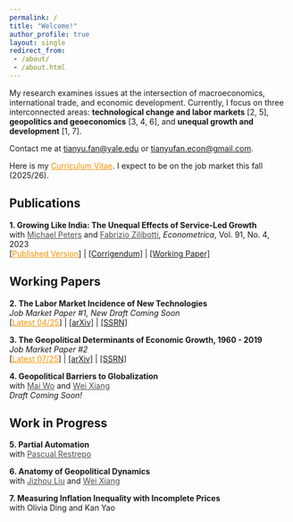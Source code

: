 ```yaml
---
permalink: /
title: "Welcome!"
author_profile: true
layout: single
redirect_from: 
 - /about/
 - /about.html
---
```


My research examines issues at the intersection of macroeconomics, international trade, and economic development. Currently, I focus on three interconnected areas: **technological change and labor markets** [2, 5], **geopolitics and geoeconomics** [3, 4, 6], and **unequal growth and development** [1, 7].

Contact me at <a href="mailto:tianyu.fan@yale.edu" style="color: #f89406;">tianyu.fan@yale.edu</a> or <a href="mailto:tianyufan.econ@gmail.com">tianyufan.econ@gmail.com</a>.

Here is my <a href="/files/CV_FAN_Tianyu.pdf" style="color: #f89406;" title="Download Tianyu Fan's CV">Curriculum Vitae</a>. I expect to be on the job market this fall (2025/26).

## Publications

**1. Growing Like India: The Unequal Effects of Service-Led Growth**  
with <a href="https://mipeters.weebly.com" style="color: #494e52;">Michael Peters</a> and <a href="https://campuspress.yale.edu/zilibotti/" style="color: #494e52;">Fabrizio Zilibotti</a>, *Econometrica*, Vol. 91, No. 4, 2023  
[<a href="/files/FPZ_UnequalGrowth.pdf" style="color: #f89406;">Published Version</a>] | [[Corrigendum]](/files/FPZ_Corrigendum.pdf) | [[Working Paper]](/files/FPZ_ECMA_final.pdf)

## Working Papers

**2. The Labor Market Incidence of New Technologies**  
*Job Market Paper #1, New Draft Coming Soon*  
[<a href="/files/FAN_Technology_Incidence.pdf" style="color: #f89406;">Latest 04/25</a>] | [[arXiv]](https://arxiv.org/abs/2504.04047) | [[SSRN]](https://ssrn.com/abstract=5160195)

**3. The Geopolitical Determinants of Economic Growth, 1960 - 2019**  
*Job Market Paper #2*  
[<a href="/files/FAN_Tianyu_Geopolitical_Growth.pdf" style="color: #f89406;">Latest 07/25</a>] | [[arXiv]](https://arxiv.org/abs/2507.04833) | [[SSRN]](https://ssrn.com/abstract=5341272)

**4. Geopolitical Barriers to Globalization**  
with <a href="https://sites.google.com/view/maiwo/" style="color: #494e52;">Mai Wo</a> and <a href="https://sites.google.com/view/wei-xiang" style="color: #494e52;">Wei Xiang</a>  
*Draft Coming Soon!*

## Work in Progress

**5. Partial Automation**  
with <a href="https://campuspress.yale.edu/pascualrestrepo/" style="color: #494e52;">Pascual Restrepo</a>

**6. Anatomy of Geopolitical Dynamics**  
with <a href="https://ljz0.github.io" style="color: #494e52;">Jizhou Liu</a> and <a href="https://sites.google.com/view/wei-xiang" style="color: #494e52;">Wei Xiang</a>

**7. Measuring Inflation Inequality with Incomplete Prices**  
with Olivia Ding and Kan Yao